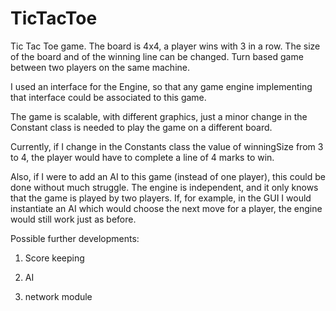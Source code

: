 # TicTacToe
Tic Tac Toe game. The board is 4x4, a player wins with 3 in a row. The size of the board and of the winning line can be changed.
Turn based game between two players on the same machine.

I used an interface for the Engine, so that any game engine implementing that interface could be associated to this game.

The game is scalable, with different graphics, just a minor change in the Constant class is needed to play the game on a different board.

Currently, if I change in the Constants class the value of winningSize from 3 to 4, the player would have to complete a line of 4 marks to win.

Also, if I were to add an AI to this game (instead of one player), this could be done without much struggle. The engine is independent, 
and it only knows that the game is played by two players. If, for example, in the GUI I would instantiate an AI which would choose the 
next move for a player, the engine would still work just as before.

Possible further developments:

1. Score keeping

2. AI

3. network module
